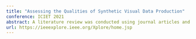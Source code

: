 ```yaml
---
title: "Assessing the Qualities of Synthetic Visual Data Production"
conference: ICIET 2021
abstract: A literature review was conducted using journal articles and conference proceedings to examine emerging research practices, and applications of synthetic visual data over the past 5 years. The current research examined articles related to research trends in artificial intelligence training intended to improve computer vision and object detection. Search strings were developed and used to retrieve research articles from the ACM and IEEE databases. The resulting articles were examined for trends, general practices, disciplines where the greatest efforts have been made, advances, and relevant production processes. The research reveals that visual synthetic data encompasses filtering, augmentation and object domain randomization techniques.  Further, all of the research that included an evaluation of synthetic visual data suggest  that there are noteworthy performance improvements in accuracy. Additionally, producing realistic synthetic data reduces the current limitations related to labeling, image quality, paucity of relevant data, and privacy issues. 
url: https://ieeexplore.ieee.org/Xplore/home.jsp
---
```


